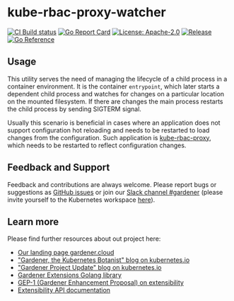 # kube-rbac-proxy-watcher

[![CI Build status](https://concourse.ci.gardener.cloud/api/v1/teams/gardener/pipelines/kube-rbac-proxy-watcher-main/jobs/main-head-update-job/badge)](https://concourse.ci.gardener.cloud/teams/gardener/pipelines/kube-rbac-proxy-watcher-main/jobs/main-head-update-job)
[![Go Report Card](https://goreportcard.com/badge/github.com/gardener/kube-rbac-proxy-watcher)](https://goreportcard.com/report/github.com/gardener/kube-rbac-proxy-watcher)
[![License: Apache-2.0](https://img.shields.io/badge/License-Apache--2.0-blue.svg)](LICENSE) [![Release](https://img.shields.io/github/v/release/gardener/kube-rbac-proxy-watcher.svg?style=flat)](https://github.com/gardener/kube-rbac-proxy-watcher) [![Go Reference](https://pkg.go.dev/badge/github.com/gardener/kube-rbac-proxy-watcher.svg)](https://pkg.go.dev/github.com/gardener/kube-rbac-proxy-watcher)

## Usage

This utility serves the need of managing the lifecycle of a child process in a container environment. It is the container `entrypoint`, which later starts a dependent child process and watches for changes on a particular location on the mounted filesystem. If there are changes the main process restarts the child process by sending SIGTERM signal.

Usually this scenario is beneficial in cases where an application does not support configuration hot reloading and needs to be restarted to load changes from the configuration. Such application is [kube-rbac-proxy](https://github.com/brancz/kube-rbac-proxy), which needs to be restarted to reflect configuration changes.

## Feedback and Support

Feedback and contributions are always welcome. Please report bugs or suggestions as [GitHub issues](https://github.com/gardener/gardener-extension-os-gardenlinux/issues) or join our [Slack channel #gardener](https://kubernetes.slack.com/messages/gardener) (please invite yourself to the Kubernetes workspace [here](http://slack.k8s.io)).

## Learn more

Please find further resources about out project here:

* [Our landing page gardener.cloud](https://gardener.cloud/)
* ["Gardener, the Kubernetes Botanist" blog on kubernetes.io](https://kubernetes.io/blog/2018/05/17/gardener/)
* ["Gardener Project Update" blog on kubernetes.io](https://kubernetes.io/blog/2019/12/02/gardener-project-update/)
* [Gardener Extensions Golang library](https://godoc.org/github.com/gardener/gardener/extensions/pkg)
* [GEP-1 (Gardener Enhancement Proposal) on extensibility](https://github.com/gardener/gardener/blob/master/docs/proposals/01-extensibility.md)
* [Extensibility API documentation](https://github.com/gardener/gardener/tree/master/docs/extensions)
